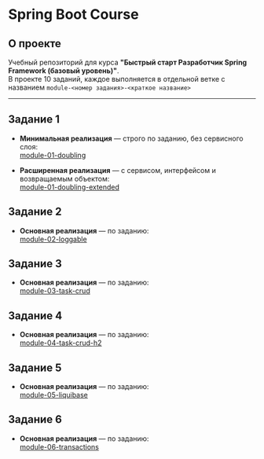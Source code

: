 # Spring Boot Course

## О проекте

Учебный репозиторий для курса **"Быстрый старт Разработчик Spring Framework (базовый уровень)"**.  
В проекте 10 заданий, каждое выполняется в отдельной ветке с названием `module-<номер задания>-<краткое название>`

---

## Задание 1

- **Минимальная реализация** — строго по заданию, без сервисного слоя:  
  [module-01-doubling](https://github.com/yasolodovnikova/spring-boot-course/tree/module-01-doubling)

- **Расширенная реализация** — с сервисом, интерфейсом и возвращаемым объектом:  
  [module-01-doubling-extended](https://github.com/yasolodovnikova/spring-boot-course/tree/module-01-doubling-extended)

## Задание 2

- **Основная реализация** — по заданию:  
  [module-02-loggable](https://github.com/yasolodovnikova/spring-boot-course/tree/module-02-loggable)

## Задание 3

- **Основная реализация** — по заданию:  
  [module-03-task-crud](https://github.com/yasolodovnikova/spring-boot-course/tree/module-03-task-crud)

## Задание 4

- **Основная реализация** — по заданию:  
  [module-04-task-crud-h2](https://github.com/yasolodovnikova/spring-boot-course/tree/module-04-task-crud-h2)

## Задание 5

- **Основная реализация** — по заданию:  
  [module-05-liquibase](https://github.com/yasolodovnikova/spring-boot-course/tree/module-05-liquibase)

## Задание 6

- **Основная реализация** — по заданию:  
  [module-06-transactions](https://github.com/yasolodovnikova/spring-boot-course/tree/module-06-transactions)
